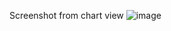 Screenshot from chart view
![image](https://github.com/s16216/PAMO/assets/80592827/10c69233-b47b-41b7-b3d9-23fa098bbbac)
